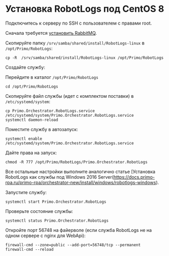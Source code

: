 # Установка RobotLogs под CentOS 8

Подключитесь к серверу по SSH с пользователем с правами root. 

Сначала требуется [установить RabbitMQ](https://docs.primo-rpa.ru/primo-rpa/orchestrator-new/install/linux/centos/rabbitmq-centos).

Скопируйте папку `/srv/samba/shared/install/RobotLogs-linux` в `/opt/Primo/RobotLogs`:

`cp -R  /srv/samba/shared/install/RobotLogs-linux /opt/Primo/RobotLogs`

Создайте службу:

Перейдите в каталог `/opt/Primo/RobotLogs`

`cd /opt/Primo/RobotLogs`

Скопируйте файл службы (идет с комплектом поставки) в `/etc/systemd/system`:
```
cp Primo.Orchestrator.RobotLogs.service /etc/systemd/system/Primo.Orchestrator.RobotLogs.service
systemctl daemon-reload
```

Поместите службу в автозапуск:
	
`systemctl enable /etc/systemd/system/Primo.Orchestrator.RobotLogs.service`
	
Дайте права на запуск:

`chmod -R 777 /opt/Primo/RobotLogs/Primo.Orchestrator.RobotLogs`

Все остальные настройки выполните аналогично статье [Установка RobotLogs как службы под Windows 2016 Server(https://docs.primo-rpa.ru/primo-rpa/orchestrator-new/install/windows/robotlogs-windows).

Запустите службу:

`systemctl start Primo.Orchestrator.RobotLogs`

Проверьте состояние службы:

`systemctl status Primo.Orchestrator.RobotLogs`

Откройте порт 56748 на файерволе (если служба RobotLogs не на одном сервере с nginx для WebApi):
```
firewall-cmd --zone=public --add-port=56748/tcp --permanent
firewall-cmd --reload
```
